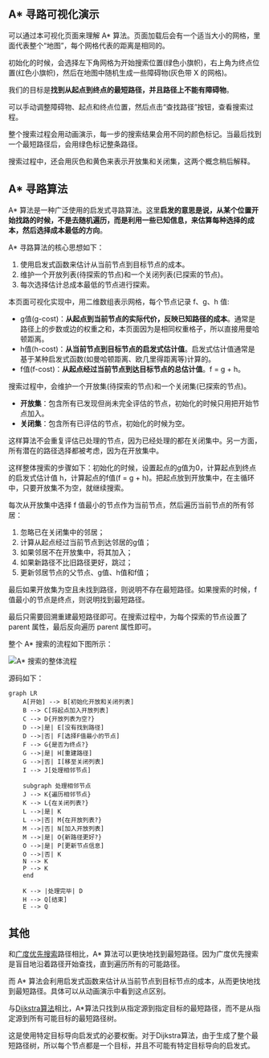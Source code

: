 ## A* 寻路可视化演示

可以通过本可视化页面来理解 A* 算法。页面加载后会有一个适当大小的网格，里面代表整个“地图”，每个网格代表的距离是相同的。

初始化的时候，会选择左下角网格为开始搜索位置(绿色小旗帜)，右上角为终点位置(红色小旗帜)，然后在地图中随机生成一些障碍物(灰色带 X 的网格)。

我们的目标是**找到从起点到终点的最短路径，并且路径上不能有障碍物**。

可以手动调整障碍物、起点和终点位置，然后点击“查找路径”按钮，查看搜索过程。

整个搜索过程会用动画演示，每一步的搜索结果会用不同的颜色标记。当最后找到一个最短路径后，会用绿色标记整条路径。

搜索过程中，还会用灰色和黄色来表示开放集和关闭集，这两个概念稍后解释。

## A* 寻路算法

A* 算法是一种广泛使用的启发式寻路算法。这里**启发的意思是说，从某个位置开始找路的时候，不是去随机遍历，而是利用一些已知信息，来估算每种选择的成本，然后选择成本最低的方向**。

A* 寻路算法的核心思想如下：

1. 使用启发式函数来估计从当前节点到目标节点的成本。
2. 维护一个开放列表(待探索的节点)和一个关闭列表(已探索的节点)。
3. 每次选择估计总成本最低的节点进行探索。

本页面可视化实现中，用二维数组表示网格，每个节点记录 f、g、h 值:

- g值(g-cost)：**从起点到当前节点的实际代价，反映已知路径的成本**。通常是路径上的步数或边的权重之和，本页面因为是相同权重格子，所以直接用曼哈顿距离。
- h值(h-cost)：**从当前节点到目标节点的启发式估计值**。启发式估计值通常是基于某种启发式函数(如曼哈顿距离、欧几里得距离等)计算的。
- f值(f-cost)：**从起点经过当前节点到达目标节点的总估计值**。f = g + h。

搜索过程中，会维护一个开放集(待探索的节点)和一个关闭集(已探索的节点)。

- **开放集**：包含所有已发现但尚未完全评估的节点，初始化的时候只用把开始节点加入。
- **关闭集**：包含所有已评估的节点，初始化的时候为空。

这样算法不会重复评估已处理的节点，因为已经处理的都在关闭集中。另一方面，所有潜在的路径选择都被考虑，因为在开放集中。

这样整体搜索的步骤如下：初始化的时候，设置起点的g值为0，计算起点到终点的启发式估计值 h，计算起点的f值(f = g + h)。把起点放到开放集中，在主循环中，只要开放集不为空，就继续搜索。

每次从开放集中选择 f 值最小的节点作为当前节点，然后遍历当前节点的所有邻居：

1. 忽略已在关闭集中的邻居；
2. 计算从起点经过当前节点到达邻居的g值；
3. 如果邻居不在开放集中，将其加入；
4. 如果新路径不比旧路径更好，跳过；
5. 更新邻居节点的父节点、g值、h值和f值；

最后如果开放集为空且未找到路径，则说明不存在最短路径。如果搜索的时候，f值最小的节点是终点，则说明找到最短路径。

最后只需要回溯重建最短路径即可。在搜索过程中，为每个探索的节点设置了 parent 属性，最后反向遍历 parent 属性即可。

整个 A* 搜索的流程如下图所示：

![A* 搜索的整体流程](https://games.programnotes.cn/20241021_ai_gallery_astar_flowchart.png)

源码如下：

```mermaid
graph LR
    A[开始] --> B[初始化开放和关闭列表]
    B --> C[将起点加入开放列表]
    C --> D{开放列表为空?}
    D -->|是| E[没有找到路径]
    D -->|否| F[选择F值最小的节点]
    F --> G{是否为终点?}
    G -->|是| H[重建路径]
    G -->|否| I[移至关闭列表]
    I --> J[处理相邻节点]
    
    subgraph 处理相邻节点
    J --> K{遍历相邻节点}
    K --> L{在关闭列表?}
    L -->|是| K
    L -->|否| M{在开放列表?}
    M -->|否| N[加入开放列表]
    M -->|是| O{新路径更好?}
    O -->|是| P[更新节点信息]
    O -->|否| K
    N --> K
    P --> K
    end
    
    K --> |处理完毕| D
    H --> Q[结束]
    E --> Q
```

## 其他

和[广度优先搜索](/zh/algorithms/bfs_path)路径相比，A* 算法可以更快地找到最短路径。因为广度优先搜索是盲目地沿着路径开始查找，直到遍历所有的可能路径。

而 A* 算法会利用启发式函数来估计从当前节点到目标节点的成本，从而更快地找到最短路径。具体可以从动画演示中看到这点区别。

与[Dijkstra算法](/zh/algorithms/dijkstra)相比，A*算法只找到从指定源到指定目标的最短路径，而不是从指定源到所有可能目标的最短路径树。

这是使用特定目标导向启发式的必要权衡。对于Dijkstra算法，由于生成了整个最短路径树，所以每个节点都是一个目标，并且不可能有特定目标导向的启发式。